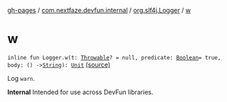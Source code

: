 [gh-pages](../../index.md) / [com.nextfaze.devfun.internal](../index.md) / [org.slf4j.Logger](index.md) / [w](.)

# w

`inline fun Logger.w(t: `[`Throwable`](https://kotlinlang.org/api/latest/jvm/stdlib/kotlin/-throwable/index.html)`? = null, predicate: `[`Boolean`](https://kotlinlang.org/api/latest/jvm/stdlib/kotlin/-boolean/index.html)` = true, body: () -> `[`String`](https://kotlinlang.org/api/latest/jvm/stdlib/kotlin/-string/index.html)`): `[`Unit`](https://kotlinlang.org/api/latest/jvm/stdlib/kotlin/-unit/index.html) [(source)](https://github.com/NextFaze/dev-fun/tree/master/devfun-annotations/src/main/java/com/nextfaze/devfun/internal/Logging.kt#L74)

Log `warn`.

**Internal**
Intended for use across DevFun libraries.


